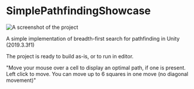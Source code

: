 # SimplePathfindingShowcase

![A screenshot of the project](https://images.squarespace-cdn.com/content/v1/5729394f3c44d8c2753c462a/1584672081389-ZL2RI4GX8Q5H266UNFA5/ke17ZwdGBToddI8pDm48kAf4gnrxEGVpV8nZVbnM1RQUqsxRUqqbr1mOJYKfIPR7LoDQ9mXPOjoJoqy81S2I8N_N4V1vUb5AoIIIbLZhVYxCRW4BPu10St3TBAUQYVKc4kZdnSmLIK6cujNGhIYkNyk_LxFIN-_aRZWKqrYSy2Lzm1gOCZhkNUjCuU6qNDD0/pathfinding.png)

 A simple implementation of breadth-first search for pathfinding in Unity (2019.3.3f1)

 The project is ready to build as-is, or to run in editor.

"Move your mouse over a cell to display an optimal path, if one is present. Left click to move. You can move up to 6 squares in one move (no diagonal movement)"
